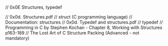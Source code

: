 // 0x0E Structures, typedef

// 0x0d. Structures.pdf
// struct (C programming language)
// Documentation: structures
// 0x0d. Typedef and structures.pdf
// typedef
// Programming in C by Stephen Kochan - Chapter 8, Working with Structures p163-189
// The Lost Art of C Structure Packing (Advanced - not mandatory)
